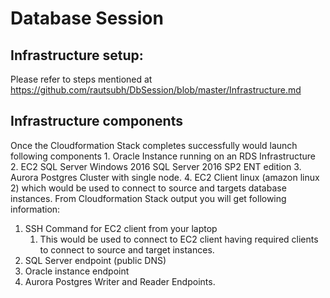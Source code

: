 # Database Session
## Infrastructure setup:
Please refer to steps mentioned at https://github.com/rautsubh/DbSession/blob/master/Infrastructure.md

## Infrastructure components
Once the Cloudformation Stack completes successfully would launch following components
    1. Oracle Instance running on an RDS Infrastructure
    2. EC2 SQL Server Windows 2016 SQL Server 2016 SP2 ENT edition
    3. Aurora Postgres Cluster with single node.
    4. EC2 Client linux (amazon linux 2) which would be used to connect to source and targets database instances.
From Cloudformation Stack output you will get following information:

1. SSH Command for EC2 client from your laptop
    1. This would be used to connect to EC2 client having required clients to connect to source and target instances.
2. SQL Server endpoint (public DNS)
3. Oracle instance endpoint
4. Aurora Postgres Writer and Reader Endpoints.
